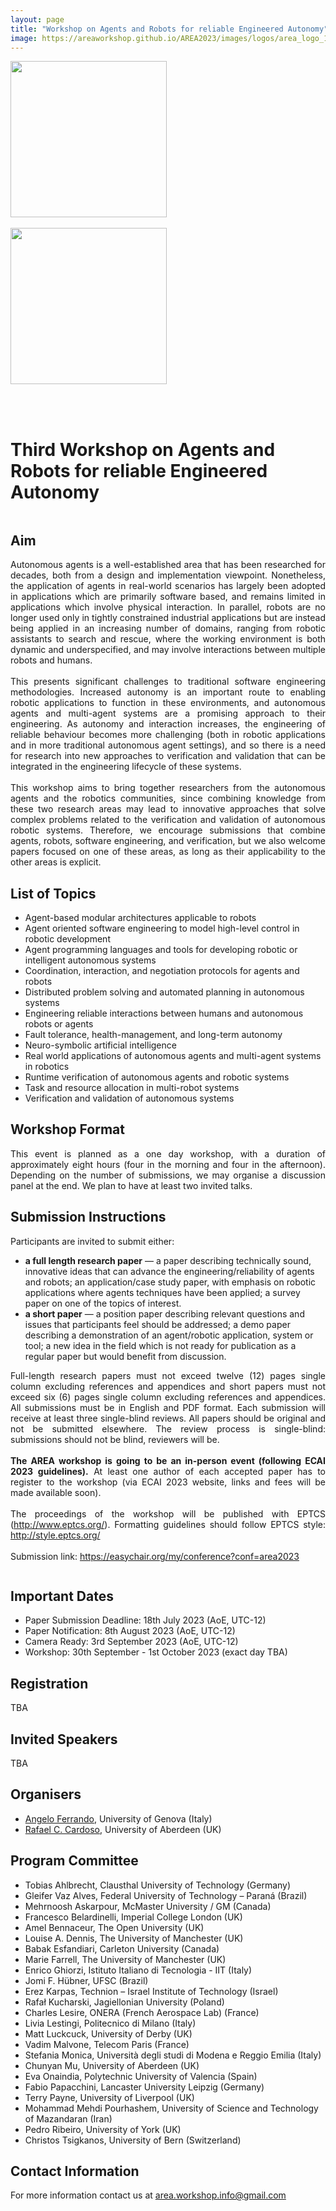 ```yaml
---
layout: page
title: "Workshop on Agents and Robots for reliable Engineered Autonomy"
image: https://areaworkshop.github.io/AREA2023/images/logos/area_logo_1.png
---
```


<div class="columns large-7" >
<div markdown="1">


<div>
<a href="https://areaworkshop.github.io/" target="_blank"><img src="https://areaworkshop.github.io/AREA2023/images/logos/area_logo_1.png" style="width:250px"/></a>
</div>

</div>
</div>

<div class="columns large-5" >
<div markdown="1">
<br />
<div>
<a href="https://ecai2023.eu/" target="_blank"><img src="https://areaworkshop.github.io/AREA2023/images/logos/ecailogo.png" style="width:250px"/></a>
</div>

</div>
</div>

<br />&nbsp;



# Third Workshop on Agents and Robots for reliable Engineered Autonomy

<div class="columns large-7" >
<div markdown="1">
  
## Aim

<p align="justify">
Autonomous agents is a well-established area that has been researched for decades, both from a design and implementation viewpoint. Nonetheless, the application of agents in real-world scenarios has largely been adopted in applications which are primarily software based, and remains limited in applications which involve physical interaction. In parallel, robots are no longer used only in tightly constrained industrial applications but are instead being applied in an increasing number of domains, ranging from robotic assistants to search and rescue, where the working environment is both dynamic and underspecified, and may involve interactions between multiple robots and humans.<br>
<br>
  This presents significant challenges to traditional software engineering methodologies. Increased autonomy is an important route to enabling robotic applications to function in these environments, and autonomous agents and multi-agent systems are a promising approach to their engineering. As autonomy and interaction increases, the engineering of reliable behaviour becomes more challenging (both in robotic applications and in more traditional autonomous agent settings), and so there is a need for research into new approaches to verification and validation that can be integrated in the engineering lifecycle of these systems.<br>
<br>
  This workshop aims to bring together researchers from the autonomous agents and the robotics communities, since combining knowledge from these two research areas may lead to innovative approaches that solve complex problems related to the verification and validation of autonomous robotic systems. Therefore, we encourage submissions that combine agents, robots, software engineering, and verification, but we also welcome papers focused on one of these areas, as long as their applicability to the other areas is explicit.
</p>

## List of Topics

<ul>
   <li> Agent-based modular architectures applicable to robots </li>
   <li> Agent oriented software engineering to model high-level control in robotic development </li>
   <li> Agent programming languages and tools for developing robotic or intelligent autonomous systems</li>
   <li> Coordination, interaction, and negotiation protocols for agents and robots</li>
   <li> Distributed problem solving and automated planning in autonomous systems</li>
   <li> Engineering reliable interactions between humans and autonomous robots or agents</li>
   <li> Fault tolerance, health-management, and long-term autonomy</li>
   <li> Neuro-symbolic artificial intelligence</li>
   <li> Real world applications of autonomous agents and multi-agent systems in robotics</li>
   <li> Runtime verification of autonomous agents and robotic systems</li>
   <li> Task and resource allocation in multi-robot systems</li>
   <li> Verification and validation of autonomous systems</li>
</ul>


## Workshop Format

<p align="justify">
This event is planned as a one day workshop, with a duration of approximately eight hours (four in the morning and four in the afternoon). Depending on the number of submissions, we may organise a discussion panel at the end. We plan to have at least two invited talks.
</p>

## Submission Instructions

<p align="justify">
Participants are invited to submit either:
<ul>
  <li><b>a full length research paper</b>
    &mdash;
    a paper describing technically sound, innovative ideas that can advance the engineering/reliability of agents and robots; an application/case study paper, with emphasis on robotic applications where agents techniques have been applied; a survey paper on one of the topics of interest.</li>
  <li><b>a short paper</b>
    &mdash;
    a position paper describing relevant questions and issues that participants feel should be addressed; a demo paper describing a demonstration of an agent/robotic application, system or tool; a new idea in the field which is not ready for publication as a regular paper but would benefit from discussion.</li>
</ul>
</p>
<p align="justify">
Full-length research papers must not exceed twelve (12) pages single column excluding references and appendices and short papers must not exceed six (6) pages single column excluding references and appendices. All submissions must be in English and PDF format.
Each submission will receive at least three single-blind reviews. All papers should be original and not be submitted elsewhere. The review process is single-blind: submissions should not be blind, reviewers will be.
<br><br>
<b>The AREA workshop is going to be an in-person event (following ECAI 2023 guidelines).</b> At least one author of each accepted paper has to register to the workshop (via ECAI 2023 website, links and fees will be made available soon).
<br><br>
The proceedings of the workshop will be published with EPTCS (<a href="http://www.eptcs.org/">http://www.eptcs.org/</a>). Formatting guidelines should follow EPTCS style: <a href="http://style.eptcs.org/">http://style.eptcs.org/</a>
<br><br>
Submission link: <a href="https://easychair.org/my/conference?conf=area2023">https://easychair.org/my/conference?conf=area2023</a>
</p>



</div>
</div>

<div class="columns large-5" >
<div markdown="1">


## Important Dates

<ul>
  <li>Paper Submission Deadline: 18th July 2023 (AoE, UTC-12)</li> 
  <li>Paper Notification: 8th August 2023 (AoE, UTC-12)</li>
  <li>Camera Ready: 3rd September 2023 (AoE, UTC-12)</li>
  <li>Workshop: 30th September - 1st October 2023 (exact day TBA)</li>
</ul>
  

## Registration
TBA
<!---
  Please register at <a href="https://ijcai-22.org/register/" target="_blank">https://ijcai-22.org/register/</a>, and make sure that you select and add W06 under Select Workshop in WORKSHOPS & TUTORIALS
--->

## Invited Speakers
TBA

## Organisers

<ul>
  <li><a href="https://angeloferrando.github.io/website/" target="_blank">Angelo Ferrando</a>, University of Genova (Italy)</li>
  <li><a href="https://rafaelcaue.github.io/" target="_blank">Rafael C. Cardoso</a>, University of Aberdeen (UK)</li>
</ul>

## Program Committee
<ul>
  <li>Tobias Ahlbrecht, Clausthal University of Technology (Germany)</li>
<li>Gleifer Vaz Alves, Federal University of Technology – Paraná (Brazil)</li>
<li>Mehrnoosh Askarpour, McMaster University / GM (Canada)</li>
  <li>Francesco	Belardinelli, Imperial College London (UK)</li>
  <li>Amel Bennaceur, The Open University (UK)</li>
 <!--- <li>Daniela Briola, University of Milano Bicocca (Italy)</li> --->
  <li> Louise A. Dennis, The University of Manchester (UK)</li>
  <li>Babak Esfandiari, Carleton University (Canada)</li>
  <li>Marie Farrell, The University of Manchester (UK)</li>
  <li>Enrico Ghiorzi, Istituto Italiano di Tecnologia - IIT (Italy)</li>
<li>Jomi F. Hübner, UFSC (Brazil)</li>
  <li>Erez Karpas, Technion – Israel Institute of Technology (Israel)</li>
  <li>Rafał	Kucharski, Jagiellonian University (Poland)</li>
  <li>Charles Lesire, ONERA (French Aerospace Lab) (France)</li>
  <li>Livia Lestingi, Politecnico di Milano (Italy)</li>
  <li>Matt Luckcuck, University of Derby (UK)</li> 
  <li>Vadim Malvone, Telecom Paris (France)</li>
  <li>Stefania Monica, Università degli studi di Modena e Reggio Emilia (Italy)</li>
  <li>Chunyan Mu, University of Aberdeen (UK)</li>
<!---<li>Viviana Mascardi, Genoa University (Italy)</li>
  <li>Claudio Menghi, McMaster University (Canada)</li>--->
<li>Eva Onaindia, Polytechnic University of Valencia (Spain)</li>
<!---<li>Fabrizio Pastore, SnT Centre for Security Reliability and Trust (Luxembourg)</li>--->
  <li>Fabio Papacchini, Lancaster University Leipzig (Germany)</li>
  <li>Terry Payne, University of Liverpool (UK)</li>
  <li>Mohammad Mehdi Pourhashem, University of Science and Technology of Mazandaran (Iran)</li>
<li>Pedro Ribeiro, University of York (UK)</li>
<!-- <li>Alessandro Ricci, University of Bologna (Italy)</li> 
  <li>Matteo Rossi, Politecnico di Milano (Italy)</li>-->
<li>Christos Tsigkanos, University of Bern (Switzerland)</li>
</ul>

## Contact Information

For more information contact us at <a href="mailto:area.workshop.info@gmail.com">area.workshop.info@gmail.com</a>

</div>
</div>
